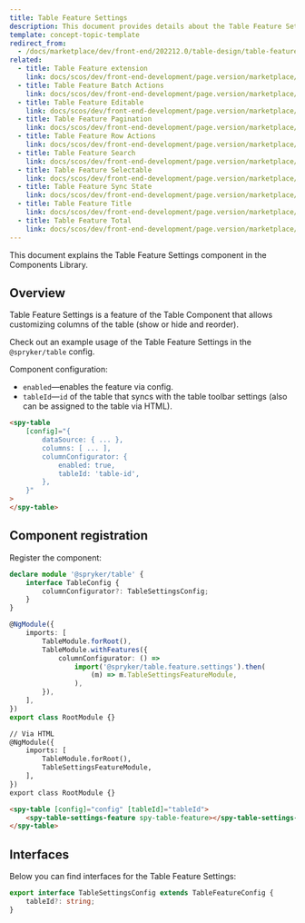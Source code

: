 ```yaml
---
title: Table Feature Settings
description: This document provides details about the Table Feature Settings component in the Components Library.
template: concept-topic-template
redirect_from:
  - /docs/marketplace/dev/front-end/202212.0/table-design/table-features/table-feature-settings.html
related:
  - title: Table Feature extension
    link: docs/scos/dev/front-end-development/page.version/marketplace/table-design/table-feature-extension/index.html
  - title: Table Feature Batch Actions
    link: docs/scos/dev/front-end-development/page.version/marketplace/table-design/table-feature-extension/table-feature-batch-actions.html
  - title: Table Feature Editable
    link: docs/scos/dev/front-end-development/page.version/marketplace/table-design/table-feature-extension/table-feature-editable.html
  - title: Table Feature Pagination
    link: docs/scos/dev/front-end-development/page.version/marketplace/table-design/table-feature-extension/table-feature-pagination.html
  - title: Table Feature Row Actions
    link: docs/scos/dev/front-end-development/page.version/marketplace/table-design/table-feature-extension/table-feature-row-actions.html
  - title: Table Feature Search
    link: docs/scos/dev/front-end-development/page.version/marketplace/table-design/table-feature-extension/table-feature-search.html
  - title: Table Feature Selectable
    link: docs/scos/dev/front-end-development/page.version/marketplace/table-design/table-feature-extension/table-feature-selectable.html
  - title: Table Feature Sync State
    link: docs/scos/dev/front-end-development/page.version/marketplace/table-design/table-feature-extension/table-feature-sync-state.html
  - title: Table Feature Title
    link: docs/scos/dev/front-end-development/page.version/marketplace/table-design/table-feature-extension/table-feature-title.html
  - title: Table Feature Total
    link: docs/scos/dev/front-end-development/page.version/marketplace/table-design/table-feature-extension/table-feature-total.html
---
```


This document explains the Table Feature Settings component in the Components Library.

## Overview

Table Feature Settings is a feature of the Table Component that allows customizing columns of the table (show or hide and reorder).

Check out an example usage of the Table Feature Settings in the `@spryker/table` config.

Component configuration:

- `enabled`—enables the feature via config.  
- `tableId`—`id` of the table that syncs with the table toolbar settings (also can be assigned to the table via HTML).  

```html
<spy-table
    [config]="{
        dataSource: { ... },
        columns: [ ... ],
        columnConfigurator: {
            enabled: true,
            tableId: 'table-id',
        },                                                                                         
    }"
>
</spy-table>
```

## Component registration

Register the component:

```ts
declare module '@spryker/table' {
    interface TableConfig {
        columnConfigurator?: TableSettingsConfig;
    }
}

@NgModule({
    imports: [
        TableModule.forRoot(),
        TableModule.withFeatures({
            columnConfigurator: () =>
                import('@spryker/table.feature.settings').then(
                    (m) => m.TableSettingsFeatureModule,
                ),
        }),
    ],
})
export class RootModule {}
```

```html
// Via HTML
@NgModule({
    imports: [
        TableModule.forRoot(),
        TableSettingsFeatureModule,
    ],
})
export class RootModule {}

<spy-table [config]="config" [tableId]="tableId">
    <spy-table-settings-feature spy-table-feature></spy-table-settings-feature>
</spy-table>
```

## Interfaces

Below you can find interfaces for the Table Feature Settings:

```ts
export interface TableSettingsConfig extends TableFeatureConfig {
    tableId?: string;
}
```
